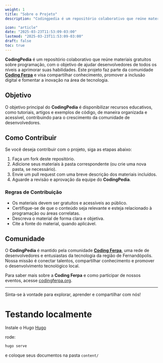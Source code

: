 ```yaml
---
weight: 1
title: "Sobre o Projeto"
description: "Codingpedia é um repositório colaborativo que reúne materiais gratuitos sobre programação, com o objetivo de ajudar desenvolvedores de todos os níveis a aprimorar suas habilidades. Este projeto faz parte da comunidade **[Coding Ferpa](https://codingferpa.org)** e visa compartilhar conhecimento, promover a inclusão digital e fomentar a inovação na área de tecnologia."

icon: "article"
date: "2025-03-23T11:53:09-03:00"
lastmod: "2025-03-23T11:53:09-03:00"
draft: false
toc: true
---
```


**CodingPedia** é um repositório colaborativo que reúne materiais gratuitos sobre programação, com o objetivo de ajudar desenvolvedores de todos os níveis a aprimorar suas habilidades. Este projeto faz parte da comunidade **[Coding Ferpa](https://codingferpa.org)** e visa compartilhar conhecimento, promover a inclusão digital e fomentar a inovação na área de tecnologia.

## Objetivo

O objetivo principal do **CodingPedia** é disponibilizar recursos educativos, como tutoriais, artigos e exemplos de código, de maneira organizada e acessível, contribuindo para o crescimento da comunidade de desenvolvedores.

## Como Contribuir

Se você deseja contribuir com o projeto, siga as etapas abaixo:

1. Faça um fork deste repositório.
2. Adicione seus materiais à pasta correspondente (ou crie uma nova pasta, se necessário).
3. Envie um pull request com uma breve descrição dos materiais incluídos.
4. Aguarde a revisão e aprovação da equipe do **CodingPedia**.

### Regras de Contribuição

- Os materiais devem ser gratuitos e acessíveis ao público.
- Certifique-se de que o conteúdo seja relevante e esteja relacionado à programação ou áreas correlatas.
- Descreva o material de forma clara e objetiva.
- Cite a fonte do material, quando aplicável.

## Comunidade

O **CodingPedia** é mantido pela comunidade **[Coding Ferpa](https://codingferpa.org)**, uma rede de desenvolvedores e entusiastas da tecnologia da região de Fernandópolis. Nossa missão é conectar talentos, compartilhar conhecimento e promover o desenvolvimento tecnológico local.

Para saber mais sobre a **Coding Ferpa** e como participar de nossos eventos, acesse [codingferpa.org](https://codingferpa.org).

---

Sinta-se à vontade para explorar, aprender e compartilhar com nós!


# Testando localmente

Instale o Hugo [Hugo](gohugo.io)

rode:

```bash
hugo serve
```

e coloque seus documentos na pasta `content/`
